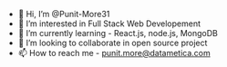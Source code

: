 - 👋 Hi, I’m @Punit-More31
- 👀 I’m interested in Full Stack Web Developement
- 🌱 I’m currently learning - React.js, node.js, MongoDB
- 💞️ I’m looking to collaborate in open source project
- 📫 How to reach me - punit.more@datametica.com

<!---
Punit-More31/Punit-More31 is a ✨ special ✨ repository because its `README.md` (this file) appears on your GitHub profile.
You can click the Preview link to take a look at your changes.
--->
